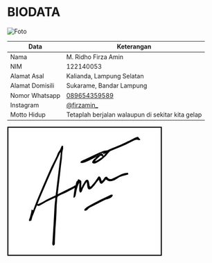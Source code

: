 # BIODATA

![Foto](053_foto.jpg)

| Data            | Keterangan |
| --------------- | ------------- |
| Nama            | M. Ridho Firza Amin |
| NIM             | 122140053 |
| Alamat Asal     | Kalianda, Lampung Selatan |
| Alamat Domisili | Sukarame, Bandar Lampung |
| Nomor Whatsapp  | [089654359589](https://wa.me/+6289654359589) |
| Instagram       | [@firzamin_](https://instagram.com/firzamin_) |
| Motto Hidup     | Tetaplah berjalan walaupun di sekitar kita gelap |

![TTD](053_ttd.jpg)
